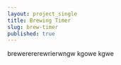 ```yaml
---
layout: project_single
title: Brewing Timer
slug: brew-timer
published: true
---
```

brewerererewrierwngw kgowe kgwe
